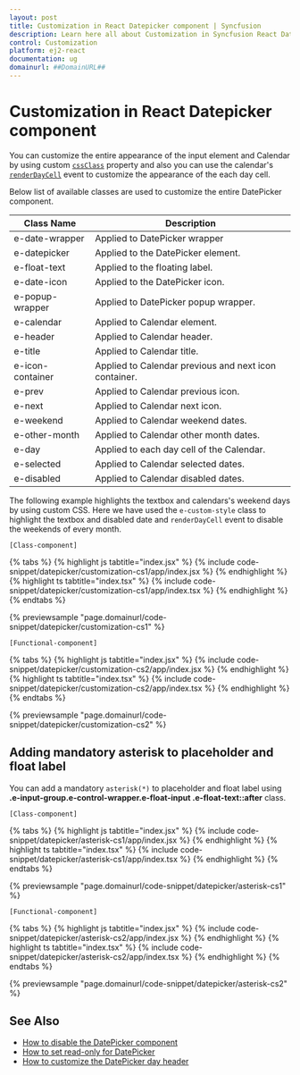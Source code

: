 ```yaml
---
layout: post
title: Customization in React Datepicker component | Syncfusion
description: Learn here all about Customization in Syncfusion React Datepicker component of Syncfusion Essential JS 2 and more.
control: Customization 
platform: ej2-react
documentation: ug
domainurl: ##DomainURL##
---
```


# Customization in React Datepicker component

You can customize the  entire appearance of the input element and Calendar by using custom [`cssClass`](https://ej2.syncfusion.com/react/documentation/api/datepicker#cssclass) property and also you can use the calendar's [`renderDayCell`](https://ej2.syncfusion.com/react/documentation/api/datepicker/renderDayCellEventArgs#renderdaycelleventargs) event to customize the appearance of the each day cell.

Below list of available classes are used to customize the entire DatePicker component.

| **Class Name** | **Description** |
| --- | --- |
| e-date-wrapper | Applied to DatePicker wrapper |
| e-datepicker | Applied to the DatePicker element.|
| e-float-text | Applied to the floating label.  |
| e-date-icon | Applied to the DatePicker icon. |
| e-popup-wrapper | Applied to DatePicker popup wrapper.|
| e-calendar | Applied to Calendar element. |
| e-header | Applied to Calendar header.|
| e-title |Applied to Calendar title. |
| e-icon-container | Applied to Calendar previous and next icon container.|
| e-prev |  Applied to Calendar previous icon.|
| e-next | Applied to Calendar next icon.|
| e-weekend | Applied to Calendar weekend dates.|
| e-other-month |  Applied to Calendar other month dates.|
| e-day | Applied to each day cell of the Calendar.|
| e-selected | Applied to Calendar selected dates.|
| e-disabled | Applied to Calendar disabled dates.|

The following example highlights the textbox and calendars's weekend days by using custom CSS. Here we have used the `e-custom-style` class to highlight the textbox and disabled date and `renderDayCell` event to disable the weekends of every month.

`[Class-component]`

{% tabs %}
{% highlight js tabtitle="index.jsx" %}
{% include code-snippet/datepicker/customization-cs1/app/index.jsx %}
{% endhighlight %}
{% highlight ts tabtitle="index.tsx" %}
{% include code-snippet/datepicker/customization-cs1/app/index.tsx %}
{% endhighlight %}
{% endtabs %}

 {% previewsample "page.domainurl/code-snippet/datepicker/customization-cs1" %}

`[Functional-component]`

{% tabs %}
{% highlight js tabtitle="index.jsx" %}
{% include code-snippet/datepicker/customization-cs2/app/index.jsx %}
{% endhighlight %}
{% highlight ts tabtitle="index.tsx" %}
{% include code-snippet/datepicker/customization-cs2/app/index.tsx %}
{% endhighlight %}
{% endtabs %}

 {% previewsample "page.domainurl/code-snippet/datepicker/customization-cs2" %}

## Adding mandatory asterisk to placeholder and float label

You can add a mandatory `asterisk(*)` to placeholder and float label using <b>.e-input-group.e-control-wrapper.e-float-input .e-float-text::after</b> class.

`[Class-component]`

{% tabs %}
{% highlight js tabtitle="index.jsx" %}
{% include code-snippet/datepicker/asterisk-cs1/app/index.jsx %}
{% endhighlight %}
{% highlight ts tabtitle="index.tsx" %}
{% include code-snippet/datepicker/asterisk-cs1/app/index.tsx %}
{% endhighlight %}
{% endtabs %}

 {% previewsample "page.domainurl/code-snippet/datepicker/asterisk-cs1" %}

`[Functional-component]`

{% tabs %}
{% highlight js tabtitle="index.jsx" %}
{% include code-snippet/datepicker/asterisk-cs2/app/index.jsx %}
{% endhighlight %}
{% highlight ts tabtitle="index.tsx" %}
{% include code-snippet/datepicker/asterisk-cs2/app/index.tsx %}
{% endhighlight %}
{% endtabs %}

 {% previewsample "page.domainurl/code-snippet/datepicker/asterisk-cs2" %}

## See Also

* [How to disable the DatePicker component](./how-to/disabled-the-datepicker-component)
* [How to set read-only for DatePicker](./how-to/set-the-readonly)
* [How to customize the DatePicker day header](./how-to/customize-the-datepicker-day-header)